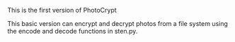 This is the first version of PhotoCrypt

This basic version can encrypt and decrypt photos
from a file system using the encode and decode functions
in sten.py.
